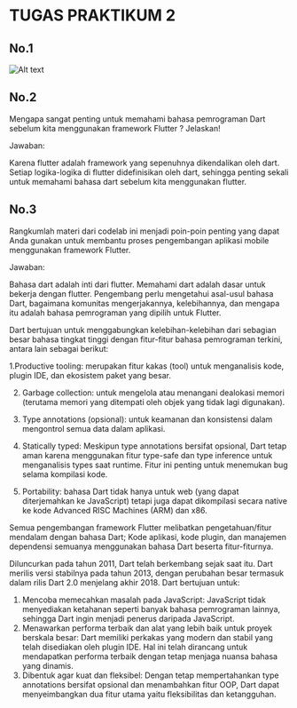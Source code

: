 # TUGAS PRAKTIKUM 2 

## No.1
![Alt text](img\Tugas1.png)

## No.2
Mengapa sangat penting untuk memahami bahasa pemrograman Dart sebelum kita menggunakan framework Flutter ? Jelaskan!

Jawaban:

Karena flutter adalah framework yang sepenuhnya dikendalikan oleh dart. Setiap logika-logika di flutter didefinisikan oleh dart, sehingga penting sekali untuk memahami bahasa dart sebelum kita menggunakan flutter.

## No.3
Rangkumlah materi dari codelab ini menjadi poin-poin penting yang dapat Anda gunakan untuk membantu proses pengembangan aplikasi mobile menggunakan framework Flutter.

Jawaban:

Bahasa dart adalah inti dari flutter. Memahami dart adalah dasar untuk bekerja dengan flutter.
Pengembang perlu mengetahui asal-usul bahasa Dart, bagaimana komunitas mengerjakannya, kelebihannya, dan mengapa itu adalah bahasa pemrograman yang dipilih untuk Flutter.

Dart bertujuan untuk menggabungkan kelebihan-kelebihan dari sebagian besar bahasa tingkat tinggi dengan fitur-fitur bahasa pemrograman terkini, antara lain sebagai berikut:

1.Productive tooling: merupakan fitur kakas (tool) untuk menganalisis kode, plugin IDE, dan ekosistem paket yang besar. 

2. Garbage collection: untuk mengelola atau menangani dealokasi memori (terutama memori yang ditempati oleh objek yang tidak lagi digunakan).

3. Type annotations (opsional): untuk keamanan dan konsistensi dalam mengontrol semua data dalam aplikasi.
4. Statically typed: Meskipun type annotations bersifat opsional, Dart tetap aman karena menggunakan fitur type-safe dan type inference untuk menganalisis types saat runtime. Fitur ini penting untuk menemukan bug selama kompilasi kode.
5. Portability: bahasa Dart tidak hanya untuk web (yang dapat diterjemahkan ke JavaScript) tetapi juga dapat dikompilasi secara native ke kode Advanced RISC Machines (ARM) dan x86.

Semua pengembangan framework Flutter melibatkan pengetahuan/fitur mendalam dengan bahasa Dart; Kode aplikasi, kode plugin, dan manajemen dependensi semuanya menggunakan bahasa Dart beserta fitur-fiturnya.


Diluncurkan pada tahun 2011, Dart telah berkembang sejak saat itu. Dart merilis versi stabilnya pada tahun 2013, dengan perubahan besar termasuk dalam rilis Dart 2.0 menjelang akhir 2018. Dart bertujuan untuk:

1. Mencoba memecahkan masalah pada JavaScript: JavaScript tidak menyediakan ketahanan seperti banyak bahasa pemrograman lainnya, sehingga Dart ingin menjadi penerus daripada JavaScript.
2. Menawarkan performa terbaik dan alat yang lebih baik untuk proyek berskala besar: Dart memiliki perkakas yang modern dan stabil yang telah disediakan oleh plugin IDE. Hal ini telah dirancang untuk mendapatkan performa terbaik dengan tetap menjaga nuansa bahasa yang dinamis.
3. Dibentuk agar kuat dan fleksibel: Dengan tetap mempertahankan type annotations bersifat opsional dan menambahkan fitur OOP, Dart dapat menyeimbangkan dua fitur utama yaitu fleksibilitas dan ketangguhan.




